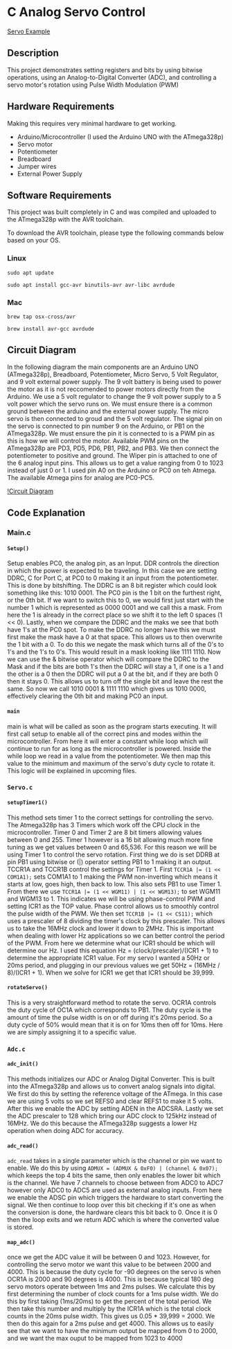 # C Analog Servo Control
[Servo Example](/assets/example.mov)

## Description
This project demonstrates setting registers and bits by using bitwise operations, using an Analog-to-Digital Converter (ADC), and controlling a servo motor's rotation using Pulse Width Modulation (PWM)

## Hardware Requirements
Making this requires very minimal hardware to get working.  

- Arduino/Microcontroller (I used the Arduino UNO with the ATmega328p)
- Servo motor
- Potentiometer
- Breadboard
- Jumper wires
- External Power Supply

## Software Requirements
This project was built completely in C and was compiled and uploaded to the ATmega328p with the AVR toolchain.  

To download the AVR toolchain, please type the following commands below based on your OS.
### Linux
`sudo apt update`

`sudo apt install gcc-avr binutils-avr avr-libc avrdude`

### Mac
`brew tap osx-cross/avr`

`brew install avr-gcc avrdude`

## Circuit Diagram

In the following diagram the main components are an Arduino UNO (ATmega328p), Breadboard, Potentiometer, Micro Servo, 5 Volt Regulator, and 9 volt external power supply.  The 9 volt battery is being used to power the motor as it is not reccomended to power motors directly from the Arduino.  We use a 5 volt regulator to change the 9 volt power supply to a 5 volt power which the servo runs on.  We must ensure there is a common ground between the arduino and the external power supply.  The micro servo is then connected to groud and the 5 volt regulator.  The signal pin on the servo is connected to pin number 9 on the Arduino, or PB1 on the ATmega328p.  We must ensure the pin it is connected to is a PWM pin as this is how we will control the motor.  Available PWM pins on the ATmega328p are PD3, PD5, PD6, PB1, PB2, and PB3.  We then connect the potentiometer to positive and ground.  The Wiper pin is attached to one of the 6 analog input pins.  This allows us to get a value ranging from 0 to 1023 instead of just 0 or 1.  I used pin A0 on the Arduino or PC0 on teh Atmega.  The available Atmega pins for analog are PC0-PC5.

[!Circuit Diagram](/assets/circuit_diag.png)

## Code Explanation

### Main.c

#### `Setup()`

Setup enables PC0, the analog pin, as an Input.  DDR controls the direction in which the power is expected to be traveling.  In this case we are setting DDRC, C for Port C, at PC0 to 0 making it an input from the potentiometer.  This is done by bitshifting.  The DDRC is an 8 bit register which could look something like this: 1010 0001.  The PC0 pin is the 1 bit on the furthest right, or the 0th bit.  If we want to switch this to 0, we would first just start with the number 1 which is represented as 0000 0001 and we call this a mask.  From here the 1 is already in the correct place so we shift it to the left 0 spaces (1 << 0).  Lastly, when we compare the DDRC and the maks we see that both have 1's at the PC0 spot.  To make the DDRC no longer have this we must first make the mask have a 0 at that space.  This allows us to then overwrite the 1 bit with a 0.  To do this we negate the mask which turns all of the 0's to 1's and the 1's to 0's.  This would result in a mask looking like 1111 1110.  Now we can use the & bitwise operator which will compare the DDRC to the Mask and if the bits are both 1's then the DDRC will stay a 1, if one is a 1 and the other is a 0 then the DDRC will put a 0 at the bit, and if they are both 0 then it stays 0.  This allows us to turn off the single bit and leave the rest the same.  So now we call 1010 0001 & 1111 1110 which gives us 1010 0000, effectively clearing the 0th bit and making PC0 an input.

#### `main`

main is what will be called as soon as the program starts executing.  It will first call setup to enable all of the correct pins and modes within the microcontroller.  From here it will enter a constant while loop which will continue to run for as long as the microcontroller is powered.  Inside the while loop we read in a value from the potentiometer.  We then map this value to the minimum and maximum of the servo's duty cycle to rotate it.  This logic will be explained in upcoming files.

### `Servo.c`

#### `setupTimer1()`

This method sets timer 1 to the correct settings for controlling the servo.  The Atmega328p has 3 Timers which work off the CPU clock in the microcontroller.  Timer 0 and Timer 2 are 8 bit timers allowing values between 0 and 255.  Timer 1 however is a 16 bit allowing much more fine tuning as we get values between 0 and 65,536.  For this reason we will be using Timer 1 to control the servo rotation.  First thing we do is set DDRB at pin PB1 using bitwise or (|) operator setting PB1 to 1 making it an output.  TCCR1A and TCCR1B control the settings for Timer 1.  First `TCCR1A |= (1 << COM1A1);` sets COM1A1 to 1 making the PWM non-inverting which means it starts at low, goes high, then back to low.  This also sets PB1 to use Timer 1.  From there we use `TCCR1A |= (1 << WGM11) | (1 << WGM13);` to set WGM11 and WGM13 to 1.  This indicates we will be using phase-control PWM and setting ICR1 as the TOP value.  Phase control allows us to smoothly control the pulse width of the PWM.  We then set `TCCR1B |= (1 << CS11);` which uses a prescaler of 8 dividing the timer's clock by this prescaler.  This allows us to take the 16MHz clock and lower it down to 2MHz.  This is important when dealing with lower Hz applications so we can better control the period of the PWM.  From here we determine what our ICR1 should be which will determine our Hz.  I used this equation Hz = (clock/prescaler)/(ICR1 + 1) to determine the appropriate ICR1 value.  For my servo I wanted a 50Hz or 20ms period, and plugging in our previous values we get 50Hz = (16MHz / 8)/(ICR1 + 1).  When we solve for ICR1 we get that ICR1 should be 39,999.

#### `rotateServo()`

This is a very straightforward method to rotate the servo.  OCR1A controls the duty cycle of OC1A which corresponds to PB1.  The duty cycle is the amount of time the pulse width is on or off during it's 20ms period.  So a duty cycle of 50% would mean that it is on for 10ms then off for 10ms.  Here we are simply assigning it to a specific value.

### `Adc.c`

#### `adc_init()`

This methods initializes our ADC or Analog Digital Converter.  This is built into the ATmega328p and allows us to convert analog signals into digital.  We first do this by setting the reference voltage of the ATmega.  In this case we are using 5 volts so we set REFS0 and clear REFS1 to make it 5 volts.  After this we enable the ADC by setting ADEN in the ADCSRA.  Lastly we set the ADC prescaler to 128 which bring our ADC clock to 125kHz instead of 16MHz.  We do this because the ATmega328p suggests a lower Hz operation when doing ADC for accuracy.

#### `adc_read()`

`adc_read` takes in a single parameter which is the channel or pin we want to enable.  We do this by using `ADMUX = (ADMUX & 0xF0) | (channel & 0x07);` which keeps the top 4 bits the same, then only enables the lower bit which is the channel.  We have 7 channels to choose between from ADC0 to ADC7 however only ADC0 to ADC5 are used as external analog inputs.  From here we enable the ADSC pin which triggers the hardware to start converting the signal.  We then continue to loop over this bit checking if it's one as when the conversion is done, the hardware clears this bit back to 0.  Once it is 0 then the loop exits and we return ADC which is where the converted value is stored.

#### `map_adc()`

once we get the ADC value it will be between 0 and 1023.  However, for controlling the servo motor we want this value to be between 2000 and 4000.  This is because the duty cycle for -90 degrees on the servo is when OCR1A is 2000 and 90 degrees is 4000.  This is because typical 180 deg servo motors operate between 1ms and 2ms pulses.  We calculate this by first determining the number of clock counts for a 1ms pulse width.  We do this by first taking (1ms/20ms) to get the percent of the total period.  We then take this number and multiply by the ICR1A which is the total clock counts in the 20ms pulse width.  This gives us 0.05 * 39,999 = 2000.  We then do this again for a 2ms pulse and get 4000.  This allows us to easily see that we want to have the minimum output be mapped from 0 to 2000, and we want the max ouput to be mapped from 1023 to 4000